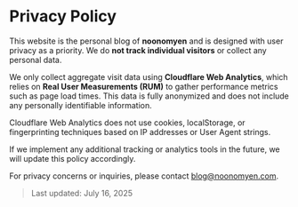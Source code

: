 # Privacy Policy

This website is the personal blog of **noonomyen** and is designed with user privacy as a priority. We do **not track individual visitors** or collect any personal data.

We only collect aggregate visit data using **Cloudflare Web Analytics**, which relies on **Real User Measurements (RUM)** to gather performance metrics such as page load times. This data is fully anonymized and does not include any personally identifiable information.

Cloudflare Web Analytics does not use cookies, localStorage, or fingerprinting techniques based on IP addresses or User Agent strings.

If we implement any additional tracking or analytics tools in the future, we will update this policy accordingly.

For privacy concerns or inquiries, please contact <blog@noonomyen.com>.

> Last updated: July 16, 2025
